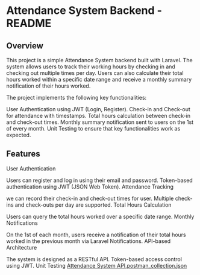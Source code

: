 # Attendance System Backend - README

## Overview

This project is a simple Attendance System backend built with Laravel. The system allows users to track their working hours by checking in and checking out multiple times per day. Users can also calculate their total hours worked within a specific date range and receive a monthly summary notification of their hours worked.

The project implements the following key functionalities:

User Authentication using JWT (Login, Register).
Check-in and Check-out for attendance with timestamps.
Total hours calculation between check-in and check-out times.
Monthly summary notification sent to users on the 1st of every month.
Unit Testing to ensure that key functionalities work as expected.

## Features
User Authentication

Users can register and log in using their email and password.
Token-based authentication using JWT (JSON Web Token).
Attendance Tracking

we can record their check-in and check-out times for user.
Multiple check-ins and check-outs per day are supported.
Total Hours Calculation

Users can query the total hours worked over a specific date range.
Monthly Notifications

On the 1st of each month, users receive a notification of their total hours worked in the previous month via Laravel Notifications.
API-based Architecture

The system is designed as a RESTful API.
Token-based access control using JWT.
Unit Testing
[Attendance System API.postman_collection.json](https://github.com/user-attachments/files/17212404/Attendance.System.API.postman_collection.json)

